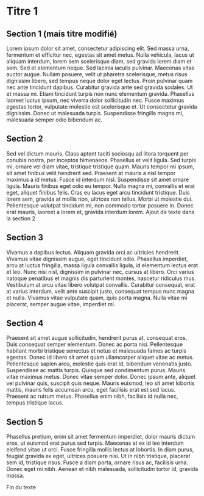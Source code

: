 # Titre 1

## Section 1 (mais titre modifié)
Lorem ipsum dolor sit amet, consectetur adipiscing elit. Sed massa urna, fermentum et efficitur nec, egestas sit amet metus. Nulla vehicula, lacus ut aliquam interdum, lorem sem scelerisque diam, sed gravida lorem diam et sem. Sed et elementum neque. Sed lacinia iaculis pulvinar. Maecenas vitae auctor augue. Nullam posuere, velit ut pharetra scelerisque, metus risus dignissim libero, sed tempus neque dolor eget lectus. Proin pulvinar quam nec ante tincidunt dapibus. Curabitur gravida ante sed gravida sodales. Ut et massa mi. Etiam tincidunt turpis non nunc elementum gravida. Phasellus laoreet luctus ipsum, nec viverra dolor sollicitudin nec. Fusce maximus egestas tortor, vulputate molestie est scelerisque et. Ut consectetur gravida dignissim. Donec ut malesuada turpis. Suspendisse fringilla magna mi, malesuada semper odio bibendum ac.

## Section 2
Sed vel dictum mauris. Class aptent taciti sociosqu ad litora torquent per conubia nostra, per inceptos himenaeos. Phasellus et velit ligula. Sed turpis mi, ornare vel diam vitae, tristique tristique quam. Mauris tempor mi ipsum, sit amet finibus velit hendrerit sed. Praesent at mauris a nisl tempor maximus a id metus. Fusce id interdum nisl. Suspendisse sit amet ornare ligula. Mauris finibus eget odio eu tempor. Nulla magna mi, convallis et erat eget, aliquet finibus felis. Cras eu lacus eget arcu tincidunt tristique. Duis lorem sem, gravida at mollis non, ultrices non tellus. Morbi ut molestie dui. Pellentesque volutpat tincidunt mi, non commodo tortor posuere in. Donec erat mauris, laoreet a lorem et, gravida interdum lorem. Ajout de texte dans la section 2

## Section 3
Vivamus a dapibus lectus. Aliquam gravida orci ac ultricies hendrerit. Vivamus vitae dignissim augue, eget tincidunt odio. Phasellus imperdiet, arcu at luctus fringilla, massa ligula convallis ligula, id elementum lectus erat et leo. Nunc nisi nisl, dignissim in pulvinar nec, cursus at libero. Orci varius natoque penatibus et magnis dis parturient montes, nascetur ridiculus mus. Vestibulum at arcu vitae libero volutpat convallis. Curabitur consequat, erat at varius interdum, velit ante suscipit justo, consequat tempus nunc magna et nulla. Vivamus vitae vulputate quam, quis porta magna. Nulla vitae mi placerat, semper augue vitae, imperdiet mi.

## Section 4
Praesent sit amet augue sollicitudin, hendrerit purus at, consequat eros. Duis consequat semper elementum. Donec ac porta nisi. Pellentesque habitant morbi tristique senectus et netus et malesuada fames ac turpis egestas. Donec id libero sit amet quam ullamcorper aliquet vitae ac metus. Pellentesque sapien arcu, molestie quis erat id, bibendum venenatis justo. Suspendisse ac mattis turpis. Quisque sed condimentum purus. Mauris vitae maximus metus. Donec vitae semper dolor. Donec ipsum ante, aliquet vel pulvinar quis, suscipit quis neque. Mauris euismod, leo sit amet lobortis mattis, mauris felis accumsan arcu, eget facilisis erat est sed lacus. Praesent ac rutrum metus. Phasellus enim nibh, facilisis id nulla nec, tempus tristique lacus.

## Section 5
Phasellus pretium, enim sit amet fermentum imperdiet, dolor mauris dictum eros, ut euismod erat purus sed turpis. Maecenas at ex id leo interdum eleifend vitae ut orci. Fusce fringilla mollis lectus at lobortis. In diam purus, feugiat gravida ex eget, ultrices posuere nisi. Ut in nibh tristique, placerat sem id, tristique risus. Fusce a diam porta, ornare risus ac, facilisis urna. Donec eget mi nibh. Aenean et nibh malesuada, sollicitudin tortor id, gravida massa.

Fin du texte
